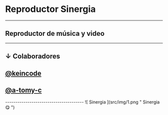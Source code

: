 # Reproductor Sinergia
-------------------------
## Reproductor de música y video
--------------------------------------
## ↓ Colaboradores 
<h2>
<a target="_blank" href="https://gitlab.com/keincode" title="Hector Martinez">
@keincode
</a>
</h2>
<h2>
<a target="_blank" href="https://github.com/a-tomy-c" title="Hector Martinez">
@a-tomy-c
</a>
</h2>
---------------------------------------
![ Sinergia ](src/img/1.png " Sinergia 😋 ")
